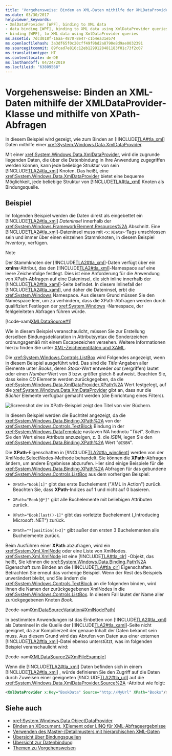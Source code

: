 ```yaml
---
title: 'Vorgehensweise: Binden an XML-Daten mithilfe der XMLDataProvider-Klasse und mithilfe von XPath-Abfragen'
ms.date: 03/30/2017
helpviewer_keywords:
- XmlDataProvider [WPF], binding to XML data
- data binding [WPF], binding to XML data using XmlDataProvider queries
- binding [WPF], to XML data using XmlDataProvider queries
ms.assetid: 7dcd018f-16aa-4870-8e47-c1b4ea31e574
ms.openlocfilehash: 3a3df65f0c20cff49f9bd2a8790e8d9ae0032391
ms.sourcegitcommit: 89fcad7e816c12eb1299128481183f01c73f2c07
ms.translationtype: HT
ms.contentlocale: de-DE
ms.lasthandoff: 04/24/2019
ms.locfileid: "63809568"
---
```

# <a name="how-to-bind-to-xml-data-using-an-xmldataprovider-and-xpath-queries"></a>Vorgehensweise: Binden an XML-Daten mithilfe der XMLDataProvider-Klasse und mithilfe von XPath-Abfragen
In diesem Beispiel wird gezeigt, wie zum Binden an [!INCLUDE[TLA#tla_xml](../../../../includes/tlasharptla-xml-md.md)] Daten mithilfe einer <xref:System.Windows.Data.XmlDataProvider>.  
  
 Mit einer <xref:System.Windows.Data.XmlDataProvider>, wird die zugrunde liegenden Daten, die über die Datenbindung in Ihre Anwendung zugegriffen werden können, kann jede beliebige Struktur von sein [!INCLUDE[TLA2#tla_xml](../../../../includes/tla2sharptla-xml-md.md)] Knoten. Das heißt, eine <xref:System.Windows.Data.XmlDataProvider> bietet eine bequeme Möglichkeit, jede beliebige Struktur von [!INCLUDE[TLA#tla_xml](../../../../includes/tlasharptla-xml-md.md)] Knoten als Bindungsquelle.  
  
## <a name="example"></a>Beispiel  
 Im folgenden Beispiel werden die Daten direkt als eingebettet ein [!INCLUDE[TLA2#tla_xml](../../../../includes/tla2sharptla-xml-md.md)] *Dateninsel* innerhalb der <xref:System.Windows.FrameworkElement.Resources%2A> Abschnitt. Eine [!INCLUDE[TLA2#tla_xml](../../../../includes/tla2sharptla-xml-md.md)]-Dateninsel muss mit `<x:XData>`-Tags umschlossen sein und immer über einen einzelnen Stammknoten, in diesem Beispiel *Inventory*, verfügen.  
  
> [!NOTE]
>  Der Stammknoten der [!INCLUDE[TLA2#tla_xml](../../../../includes/tla2sharptla-xml-md.md)]-Daten verfügt über ein **xmlns**-Attribut, das den [!INCLUDE[TLA2#tla_xml](../../../../includes/tla2sharptla-xml-md.md)]-Namespace auf eine leere Zeichenfolge festlegt. Dies ist eine Anforderung für die Anwendung von XPath-Abfragen auf eine Dateninsel, die sich inline innerhalb der [!INCLUDE[TLA2#tla_xaml](../../../../includes/tla2sharptla-xaml-md.md)]-Seite befindet. In diesem Inlinefall der [!INCLUDE[TLA2#tla_xaml](../../../../includes/tla2sharptla-xaml-md.md)], und daher die Dateninsel, erbt die <xref:System.Windows> Namespace. Aus diesem Grund müssen Sie den Namespace leer, um zu verhindern, dass die XPath-Abfragen werden durch qualifiziert Festlegen der <xref:System.Windows> -Namespace, der fehlgeleiteten Abfragen führen würde.  
  
 [!code-xaml[XMLDataSource#1](~/samples/snippets/csharp/VS_Snippets_Wpf/XmlDataSource/CS/Window1.xaml#1)]  
  
 Wie in diesem Beispiel veranschaulicht, müssen Sie zur Erstellung derselben Bindungsdeklaration in Attributsyntax die Sonderzeichen ordnungsgemäß mit einem Escapezeichen versehen. Weitere Informationen hierzu finden Sie unter [XML-Zeichenentitäten und XAML](../../xaml-services/xml-character-entities-and-xaml.md).  
  
 Die <xref:System.Windows.Controls.ListBox> wird Folgendes angezeigt, wenn in diesem Beispiel ausgeführt wird. Das sind die *Title*-Angaben aller Elemente unter *Books*, deren *Stock-Wert* entweder *out* (vergriffen) lautet oder einen *Number*-Wert von 3 bzw. größer gleich 8 aufweist. Beachten Sie, dass keine *CD* Elemente werden zurückgegeben, da die <xref:System.Windows.Data.XmlDataProvider.XPath%2A> Wert festgelegt, auf die <xref:System.Windows.Data.XmlDataProvider> gibt an, dass nur die *Bücher* Elemente verfügbar gemacht werden (die Einrichtung eines Filters).  
  
 ![Screenshot der im XPath-Beispiel zeigt den Titel von vier Büchern.](./media/how-to-bind-to-xml-data-using-an-xmldataprovider-and-xpath-queries/xpath-example-listbox-details.png)  
  
 In diesem Beispiel werden die Buchtitel angezeigt, da die <xref:System.Windows.Data.Binding.XPath%2A> von der <xref:System.Windows.Controls.TextBlock> Bindung in der <xref:System.Windows.DataTemplate> nastaven NA hodnotu "*Titel*". Sollten Sie den Wert eines Attributs anzuzeigen, z. B. die *ISBN*, legen Sie den <xref:System.Windows.Data.Binding.XPath%2A> Wert "`@ISBN`".  
  
 Die **XPath**-Eigenschaften in [!INCLUDE[TLA2#tla_winclient](../../../../includes/tla2sharptla-winclient-md.md)] werden von der XmlNode.SelectNodes-Methode behandelt. Sie können die **XPath**-Abfragen ändern, um andere Ergebnisse abzurufen. Hier sind einige Beispiele für die <xref:System.Windows.Data.Binding.XPath%2A> Abfragen für das gebundene <xref:System.Windows.Controls.ListBox> aus dem vorherigen Beispiel:  
  
- `XPath="Book[1]"` gibt das erste Buchelement ("XML in Action") zurück. Beachten Sie, dass **XPath**-Indizes auf 1 und nicht auf 0 basieren.  
  
- `XPath="Book[@*]"` gibt alle Buchelemente mit beliebigen Attributen zurück.  
  
- `XPath="Book[last()-1]"` gibt das vorletzte Buchelement („Introducing Microsoft .NET“) zurück.  
  
- `XPath="*[position()>3]"` gibt außer den ersten 3 Buchelementen alle Buchelemente zurück.  
  
 Beim Ausführen einer **XPath** abzufragen, wird ein <xref:System.Xml.XmlNode> oder eine Liste von XmlNodes. <xref:System.Xml.XmlNode> ist eine [!INCLUDE[TLA#tla_clr](../../../../includes/tlasharptla-clr-md.md)] -Objekt, das heißt, Sie können die <xref:System.Windows.Data.Binding.Path%2A> Eigenschaft zum Binden an die [!INCLUDE[TLA#tla_clr](../../../../includes/tlasharptla-clr-md.md)] Eigenschaften. Betrachten Sie erneut das vorherige Beispiel. Wenn der Rest des Beispiels unverändert bleibt, und Sie ändern die <xref:System.Windows.Controls.TextBlock> an die folgenden binden, wird Ihnen die Namen der zurückgegebenen XmlNodes in die <xref:System.Windows.Controls.ListBox>. In diesem Fall lautet der Name aller zurückgegebenen Knoten *Book*.  
  
 [!code-xaml[XmlDataSourceVariation#XmlNodePath](~/samples/snippets/csharp/VS_Snippets_Wpf/XmlDataSourceVariation/CS/Page1.xaml#xmlnodepath)]  
  
 In bestimmten Anwendungen ist das Einbetten von [!INCLUDE[TLA2#tla_xml](../../../../includes/tla2sharptla-xml-md.md)] als Dateninsel in die Quelle der [!INCLUDE[TLA2#tla_xaml](../../../../includes/tla2sharptla-xaml-md.md)]-Seite nicht geeignet, da zur Kompilierzeit der genaue Inhalt der Daten bekannt sein muss. Aus diesem Grund wird das Abrufen von Daten aus einer externen [!INCLUDE[TLA2#tla_xml](../../../../includes/tla2sharptla-xml-md.md)]-Datei ebenso unterstützt, was im folgenden Beispiel veranschaulicht wird:  
  
 [!code-xaml[XMLDataSource2#XmlFileExample](~/samples/snippets/csharp/VS_Snippets_Wpf/XmlDataSource2/CS/Window1.xaml#xmlfileexample)]  
  
 Wenn die [!INCLUDE[TLA2#tla_xml](../../../../includes/tla2sharptla-xml-md.md)] Daten befinden sich in einem [!INCLUDE[TLA2#tla_xml](../../../../includes/tla2sharptla-xml-md.md)] , würde definieren Sie den Zugriff auf die Daten durch Zuweisen einer geeigneten [!INCLUDE[TLA2#tla_url](../../../../includes/tla2sharptla-url-md.md)] auf die <xref:System.Windows.Data.XmlDataProvider.Source%2A> -Attribut wie folgt:  
  
```xml  
<XmlDataProvider x:Key="BookData" Source="http://MyUrl" XPath="Books"/>  
```  
  
## <a name="see-also"></a>Siehe auch

- <xref:System.Windows.Data.ObjectDataProvider>
- [Binden an XDocument, XElement oder LINQ für XML-Abfrageergebnisse](how-to-bind-to-xdocument-xelement-or-linq-for-xml-query-results.md)
- [Verwenden des Master-/Detailmusters mit hierarchischen XML-Daten](how-to-use-the-master-detail-pattern-with-hierarchical-xml-data.md)
- [Übersicht über Bindungsquellen](binding-sources-overview.md)
- [Übersicht zur Datenbindung](data-binding-overview.md)
- [Themen zu Vorgehensweisen](data-binding-how-to-topics.md)
